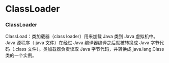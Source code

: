 # ClassLoader

### ClassLoader

ClassLoad：类加载器（class loader）用来加载 Java 类到 Java 虚拟机中。Java 源程序（.java 文件）在经过 Java 编译器编译之后就被转换成 Java 字节代码（.class 文件）。类加载器负责读取 Java 字节代码，并转换成 java.lang.Class 类的一个实例。

